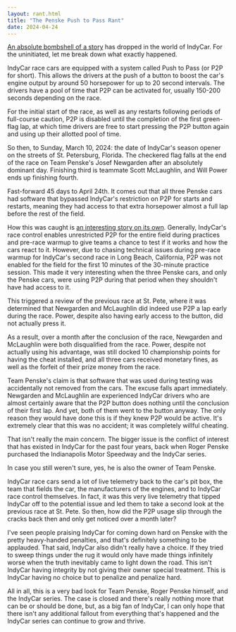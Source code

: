 ```yaml
---
layout: rant.html
title: "The Penske Push to Pass Rant"
date: 2024-04-24
---
```


[An absolute bombshell of a story](https://racer.com/2024/04/24/team-penske-hit-with-penalties-over-push-to-pass-use-oward-declared-st-petersburg-winner/) has dropped in the world of IndyCar. For the uninitiated, let me break down what exactly happened.
<!-- more -->

IndyCar race cars are equipped with a system called Push to Pass (or P2P for short). This allows the drivers at the push of a button to boost the car's engine output by around 50 horsepower for up to 20 second intervals. The drivers have a pool of time that P2P can be activated for, usually 150-200 seconds depending on the race.

For the initial start of the race, as well as any restarts following periods of full-course caution, P2P is disabled until the completion of the first green-flag lap, at which time drivers are free to start pressing the P2P button again and using up their allotted pool of time.

So then, to Sunday, March 10, 2024: the date of IndyCar's season opener on the streets of St. Petersburg, Florida. The checkered flag falls at the end of the race on Team Penske's Josef Newgarden after an absolutely dominant day. Finishing third is teammate Scott McLaughlin, and Will Power ends up finishing fourth.

Fast-forward 45 days to April 24th. It comes out that all three Penske cars had software that bypassed IndyCar's restriction on P2P for starts and restarts, meaning they had access to that extra horsepower almost a full lap before the rest of the field.

How this was caught is [an interesting story on its own](https://racer.com/2024/04/24/how-team-penske-took-push-to-pass-beyond-the-limit/). Generally, IndyCar's race control enables unrestricted P2P for the entire field during practices and pre-race warmup to give teams a chance to test if it works and how the cars react to it. However, due to chasing technical issues during pre-race warmup for IndyCar's second race in Long Beach, California, P2P was not enabled for the field for the first 10 minutes of the 30-minute practice session. This made it very interesting when the three Penske cars, and only the Penske cars, were using P2P during that period when they shouldn't have had access to it.

This triggered a review of the previous race at St. Pete, where it was determined that Newgarden and McLaughlin did indeed use P2P a lap early during the race. Power, despite also having early access to the button, did not actually press it.

As a result, over a month after the conclusion of the race, Newgarden and McLaughlin were both disqualified from the race. Power, despite not actually using his advantage, was still docked 10 championship points for having the cheat installed, and all three cars received monetary fines, as well as the forfeit of their prize money from the race.

Team Penske's claim is that software that was used during testing was accidentally not removed from the cars. The excuse falls apart immediately. Newgarden and McLaughlin are experienced IndyCar drivers who are almost certainly aware that the P2P button does nothing until the conclusion of their first lap. And yet, both of them went to the button anyway. The only reason they would have done this is if they knew P2P would be active. It's extremely clear that this was no accident; it was completely willful cheating.

That isn't really the main concern. The bigger issue is the conflict of interest that has existed in IndyCar for the past four years, back when Roger Penske purchased the Indianapolis Motor Speedway and the IndyCar series.

In case you still weren't sure, yes, he is also the owner of Team Penske.

IndyCar race cars send a lot of live telemetry back to the car's pit box, the team that fields the car, the manufacturers of the engines, and to IndyCar race control themselves. In fact, it was this very live telemetry that tipped IndyCar off to the potential issue and led them to take a second look at the previous race at St. Pete. So then, how did the P2P usage slip through the cracks back then and only get noticed over a month later?

I've seen people praising IndyCar for coming down hard on Penske with the pretty heavy-handed penalties, and that's definitely something to be applauded. That said, IndyCar also didn't really have a choice. If they tried to sweep things under the rug it would only have made things infinitely worse when the truth inevitably came to light down the road. This isn't IndyCar having integrity by not giving their owner special treatment. This is IndyCar having no choice but to penalize and penalize hard.

All in all, this is a very bad look for Team Penske, Roger Penske himself, and the IndyCar series. The case is closed and there's really nothing more that can be or should be done, but, as a big fan of IndyCar, I can only hope that there isn't any additional fallout from everything that's happened and the IndyCar series can continue to grow and thrive.
